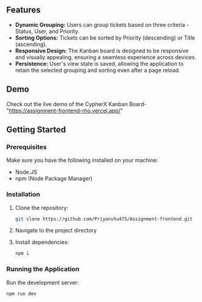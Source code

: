 ## Features

- **Dynamic Grouping:** Users can group tickets based on three criteria - Status, User, and Priority.
- **Sorting Options:** Tickets can be sorted by Priority (descending) or Title (ascending).
- **Responsive Design:** The Kanban board is designed to be responsive and visually appealing, ensuring a seamless experience across devices.
- **Persistence:** User's view state is saved, allowing the application to retain the selected grouping and sorting even after a page reload.

## Demo

Check out the live demo of the CypherX Kanban Board-"https://assignment-frontend-rho.vercel.app/"

## Getting Started

### Prerequisites

Make sure you have the following installed on your machine:

- Node.JS
- npm (Node Package Manager)

### Installation

1. Clone the repository:

    ```bash
    git clone https://github.com/Priyanshu475/Assignment-frontend.git
    ```

2. Navigate to the project directory

3. Install dependencies:

    ```bash
    npm i
    ```

### Running the Application

Run the development server:

```bash
npm run dev
